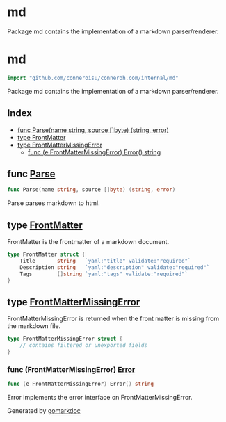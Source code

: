 
# md

Package md contains the implementation of a markdown parser/renderer.

<!-- gomarkdoc:embed:start -->

<!-- Code generated by gomarkdoc. DO NOT EDIT -->

# md

```go
import "github.com/conneroisu/conneroh.com/internal/md"
```

Package md contains the implementation of a markdown parser/renderer.

## Index

- [func Parse\(name string, source \[\]byte\) \(string, error\)](<#Parse>)
- [type FrontMatter](<#FrontMatter>)
- [type FrontMatterMissingError](<#FrontMatterMissingError>)
  - [func \(e FrontMatterMissingError\) Error\(\) string](<#FrontMatterMissingError.Error>)


<a name="Parse"></a>
## func [Parse](<https://github.com/conneroisu/conneroh/blob/main/internal/md/parse.go#L55-L58>)

```go
func Parse(name string, source []byte) (string, error)
```

Parse parses markdown to html.

<a name="FrontMatter"></a>
## type [FrontMatter](<https://github.com/conneroisu/conneroh/blob/main/internal/md/parse.go#L22-L26>)

FrontMatter is the frontmatter of a markdown document.

```go
type FrontMatter struct {
    Title       string   `yaml:"title" validate:"required"`
    Description string   `yaml:"description" validate:"required"`
    Tags        []string `yaml:"tags" validate:"required"`
}
```

<a name="FrontMatterMissingError"></a>
## type [FrontMatterMissingError](<https://github.com/conneroisu/conneroh/blob/main/internal/md/errors.go#L4-L6>)

FrontMatterMissingError is returned when the front matter is missing from the markdown file.

```go
type FrontMatterMissingError struct {
    // contains filtered or unexported fields
}
```

<a name="FrontMatterMissingError.Error"></a>
### func \(FrontMatterMissingError\) [Error](<https://github.com/conneroisu/conneroh/blob/main/internal/md/errors.go#L9>)

```go
func (e FrontMatterMissingError) Error() string
```

Error implements the error interface on FrontMatterMissingError.

Generated by [gomarkdoc](<https://github.com/princjef/gomarkdoc>)


<!-- gomarkdoc:embed:end -->
